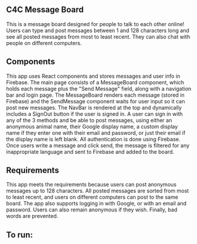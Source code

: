 ## C4C Message Board

This is a message board designed for people to talk to each other online! Users can type and post messages between 1 and 128 characters long and see all posted messages from most to least recent. They can also chat with people on different computers.

## Components

This app uses React components and stores messages and user info in Firebase. The main page consists of a MessageBoard component, which holds each message plus the "Send Message" field, along with a navigation bar and login page. The MessageBoard renders each message (stored in Firebase) and the SendMessage component waits for user input so it can post new messages. The NavBar is rendered at the top and dynamically includes a SignOut button if the user is signed in. A user can sign in with any of the 3 methods and be able to post messages, using either an anonymous animal name, their Google display name, a custom display name if they enter one with their email and password, or just their email if the display name is left blank. All authentication is done using Firebase. Once users write a message and click send, the message is filtered for any inappropriate language and sent to Firebase and added to the board.

## Requirements

This app meets the requirements because users can post anonymous messages up to 128 characters. All posted messages are sorted from most to least recent, and users on different computers can post to the same board. The app also supports logging in with Google, or with an email and password. Users can also remain anonymous if they wish. Finally, bad words are prevented.

## To run:
